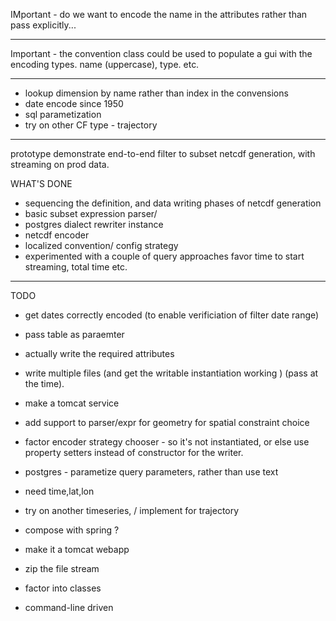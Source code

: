 
IMportant
	- do we want to encode the name in the attributes rather than pass explicitly...


----
Important - the convention class could be used to populate a gui with the encoding types.
	name (uppercase), type. etc.
	
----

- lookup dimension by name rather than index in the convensions
- date encode since 1950
- sql parametization
- try on other CF type - trajectory 

----
prototype demonstrate end-to-end filter to subset netcdf generation, with streaming 
on prod data.

WHAT'S DONE
- sequencing the definition, and data writing phases of netcdf generation 
- basic subset expression parser/ 
- postgres dialect rewriter instance
- netcdf encoder
- localized convention/ config strategy
- experimented with a couple of query approaches favor time to start streaming, total time etc. 


---
TODO

- get dates correctly encoded  (to enable verificiation of filter date range)
- pass table as paraemter
- actually write the required attributes
- write multiple files (and get the writable instantiation working ) (pass at the time). 

- make a tomcat service



- add support to parser/expr for geometry for spatial constraint choice
- factor encoder strategy chooser - so it's not instantiated, or else use property setters instead of constructor for the writer. 
- postgres - parametize query parameters, rather than use text
- need time,lat,lon
- try on another timeseries, / implement for trajectory
- compose with spring ?
- make it a tomcat webapp
- zip the file stream
- factor into classes
- command-line driven
